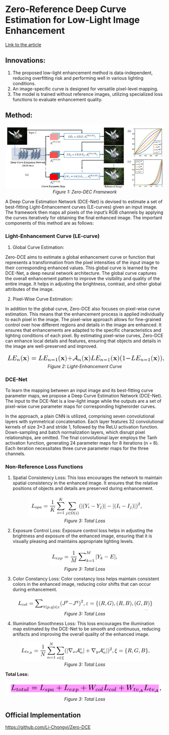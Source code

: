 # Zero-Reference Deep Curve Estimation for Low-Light Image Enhancement

[Link to the article](https://openaccess.thecvf.com/content_CVPR_2020/papers/Guo_Zero-Reference_Deep_Curve_Estimation_for_Low-Light_Image_Enhancement_CVPR_2020_paper.pdf)

## Innovations:
1. The proposed low-light enhancement method is data-independent, reducing overfitting risk and performing well in various lighting conditions.
2. An image-specific curve is designed for versatile pixel-level mapping.
3. The model is trained without reference images, utilizing specialized loss functions to evaluate enhancement quality.

## Method:

<p align="center">
  <img src="https://github.com/farkoo/AbstractVault/blob/master/Images/Zero-DCE.png">
  <br>
  <em>Figure 1: Zero-DEC Framework</em>
</p>

A Deep Curve Estimation Network (DCE-Net) is devised to estimate a set of best-fitting Light-Enhancement curves (LE-curves) given an input image. The framework then maps all pixels of the input’s RGB channels by applying the curves iteratively for obtaining the final enhanced image.
The important components of this method are as follows:

### Light-Enhancement Curve (LE-curve)

1. Global Curve Estimation:

Zero-DCE aims to estimate a global enhancement curve or function that represents a transformation from the pixel intensities of the input image to their corresponding enhanced values. This global curve is learned by the DCE-Net, a deep neural network architecture.
The global curve captures the overall enhancement pattern to improve the visibility and quality of the entire image. It helps in adjusting the brightness, contrast, and other global attributes of the image.

2. Pixel-Wise Curve Estimation:

In addition to the global curve, Zero-DCE also focuses on pixel-wise curve estimation. This means that the enhancement process is applied individually to each pixel in the image.
The pixel-wise approach allows for fine-grained control over how different regions and details in the image are enhanced. It ensures that enhancements are adapted to the specific characteristics and lighting conditions of each pixel.
By estimating pixel-wise curves, Zero-DCE can enhance local details and features, ensuring that objects and details in the image are well-preserved and improved.

<p align="center">
  <img src="https://github.com/farkoo/AbstractVault/blob/master/Images/Zero-DCE%20LE.png">
  <br>
  <em>Figure 2: Light-Enhancement Curve </em>
</p>

### DCE-Net
To learn the mapping between an input image and its best-fitting curve parameter maps, we propose a Deep Curve Estimation Network (DCE-Net). The input to the DCE-Net is a low-light image while the outputs are a set of pixel-wise curve parameter maps for corresponding higherorder curves.

In the approach, a plain CNN is utilized, comprising seven convolutional layers with symmetrical concatenation. Each layer features 32 convolutional kernels of size 3×3 and stride 1, followed by the ReLU activation function. Down-sampling and batch normalization layers, which disrupt pixel relationships, are omitted. The final convolutional layer employs the Tanh activation function, generating 24 parameter maps for 8 iterations (n = 8). Each iteration necessitates three curve parameter maps for the three channels.

### Non-Reference Loss Functions
1. Spatial Consistency Loss:
This loss encourages the network to maintain spatial consistency in the enhanced image. It ensures that the relative positions of objects and details are preserved during enhancement.

<p align="center">
  <img src="https://github.com/farkoo/AbstractVault/blob/master/Images/Zero-DCE%20Spatial%20Loss.png">
  <br>
  <em>Figure 3: Total Loss </em>
</p>

2. Exposure Control Loss:
Exposure control loss helps in adjusting the brightness and exposure of the enhanced image, ensuring that it is visually pleasing and maintains appropriate lighting levels.

<p align="center">
  <img src="https://github.com/farkoo/AbstractVault/blob/master/Images/Zero-DCE%20Exposure%20Loss.png">
  <br>
  <em>Figure 3: Total Loss </em>
</p>

3. Color Constancy Loss:
Color constancy loss helps maintain consistent colors in the enhanced image, reducing color shifts that can occur during enhancement.

<p align="center">
  <img src="https://github.com/farkoo/AbstractVault/blob/master/Images/Zero-DCE%20Color%20Constancy%20Loss.png">
  <br>
  <em>Figure 3: Total Loss </em>
</p>

4. Illumination Smoothness Loss:
This loss encourages the illumination map estimated by the DCE-Net to be smooth and continuous, reducing artifacts and improving the overall quality of the enhanced image.

<p align="center">
  <img src="https://github.com/farkoo/AbstractVault/blob/master/Images/Zero-DCE%20Illumination%20Smoothness%20Loss.png">
  <br>
  <em>Figure 3: Total Loss </em>
</p>

**Total Loss:**
<p align="center">
  <img src="https://github.com/farkoo/AbstractVault/blob/master/Images/Zero-DCE%20loss.png">
  <br>
  <em>Figure 3: Total Loss </em>
</p>

## Official Implementation
https://github.com/Li-Chongyi/Zero-DCE
